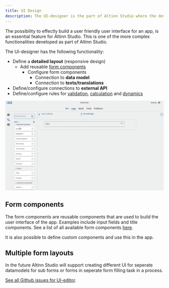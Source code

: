 ```yaml
---
title: UI Design
description: The UI-designer is the part of Altinn Studio where the developer can create UI for the app.
---
```


The possibility to effectly build a user friendly user interface for an app, is an essential feature for Altinn Studio.
This is one of the more complex functionalities developed as part of Altinn Studio. 

The UI-designer has the following functionality:

- Define a **detailed layout** (responsive design)
  - Add reusable [form components](#components)
    - Configure form components
      - Connection to **data model**
      - Connection to **texts/translations**
- Define/configure connections to **external API**
- Define/configure rules for [validation](#validation), [calculation](#calculation) and [dynamics](#dynamics)

![Drag'n drop of web components](ux-editor-dnd.gif "Drag'n drop of web components")

## Form components

The form components are reusable components that are used to build the user interface of the app.
Examples include input fields and title components. See a list of all available form components [here](/ui-components/).

It is also possible to define custom components and use this in the app. 


## Multiple form layouts
In the future Altinn Studio will support creating different UI for seperate datamodels for sub forms or forms in seperate form filling task in a process.


[See all Github issues for UI-editor](https://github.com/Altinn/altinn-studio/labels/area%2Fui-editor).
